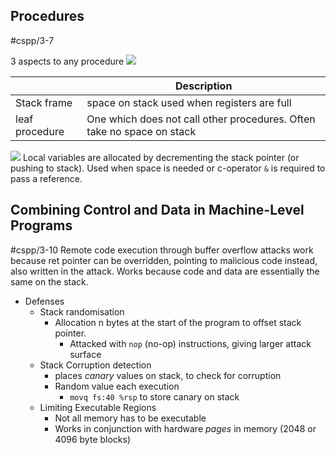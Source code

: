 ## Procedures
#cspp/3-7

3 aspects to any procedure
![](Pasted%20image%2020240304211843.png)

|                | Description                                                            |
| -------------- | ---------------------------------------------------------------------- |
| Stack frame    | space on stack used when registers are full                            |
| leaf procedure | One which does not call other procedures. Often take no space on stack |
![](Pasted%20image%2020240304212301.png)
Local variables are allocated by decrementing the stack pointer (or pushing to stack). Used when space is needed or c-operator `&` is required to pass a reference.
## Combining Control and Data in Machine-Level Programs
#cspp/3-10
Remote code execution through buffer overflow attacks work because ret pointer can be overridden, pointing to malicious code instead, also written in the attack. Works because code and data are essentially the same on the stack.
- Defenses
	- Stack randomisation
		- Allocation n bytes at the start of the program to offset stack pointer.
			- Attacked with `nop` (no-op) instructions, giving larger attack surface
	- Stack Corruption detection
		- places *canary* values on stack, to check for corruption
		- Random value each execution
			- `movq fs:40 %rsp` to store canary on stack
	- Limiting Executable Regions
		- Not all memory has to be executable
		- Works in conjunction with hardware *pages* in memory (2048 or 4096 byte blocks)